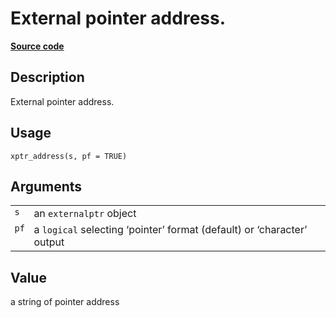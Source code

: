 

# External pointer address.

[**Source code**](https://github.com/eddelbuettel/xptr//tree/master/R/#L)

## Description

External pointer address.

## Usage

<pre><code class='language-R'>xptr_address(s, pf = TRUE)
</code></pre>

## Arguments

<table role="presentation">
<tr>
<td style="white-space: nowrap; font-family: monospace; vertical-align: top">
<code id="s">s</code>
</td>
<td>
an <code>externalptr</code> object
</td>
</tr>
<tr>
<td style="white-space: nowrap; font-family: monospace; vertical-align: top">
<code id="pf">pf</code>
</td>
<td>
a <code>logical</code> selecting ‘pointer’ format (default) or
‘character’ output
</td>
</tr>
</table>

## Value

a string of pointer address
